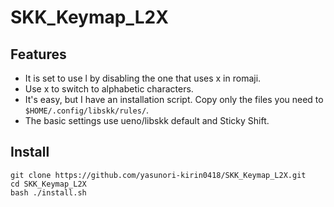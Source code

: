 # SKK_Keymap_L2X

## Features
* It is set to use l by disabling the one that uses x in romaji.
* Use x to switch to alphabetic characters.
* It's easy, but I have an installation script. Copy only the files you need to `$HOME/.config/libskk/rules/`.
* The basic settings use ueno/libskk default and Sticky Shift.

## Install
```terminal
git clone https://github.com/yasunori-kirin0418/SKK_Keymap_L2X.git
cd SKK_Keymap_L2X
bash ./install.sh
```
